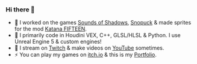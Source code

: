 ### Hi there 👋 

- 🐧 I worked on the games [Sounds of Shadows](https://buas.itch.io/sounds-of-shadows), [Snopuck](https://scriptyshake.itch.io/snopuck-team-butterfly-2223-y1d) & made sprites for the mod [Katana FIFTEEN](https://www.youtube.com/watch?v=3VHlKWVgQAk).
- 🤖 I primarily code in Houdini VEX, C++, GLSL/HLSL & Python. I use Unreal Engine 5 & custom engines!
- 🔭 I stream on [Twitch](https://www.twitch.tv/scriptyshake) & make videos on [YouTube](https://www.youtube.com/channel/UCFCmJbqXMYAt6lFoi3Zr1Gw) sometimes.
- ⚡ You can play my games on [itch.io](https://scriptyshake.itch.io/) & this is my [Portfolio](https://www.artstation.com/scriptyshake).
